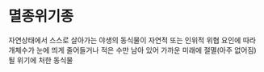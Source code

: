 # 멸종위기종
자연상태에서 스스로 살아가는 야생의 동식물이 자연적 또는 인위적 위협 요인에 따라 <br>
개체수가 눈에 띄게 줄어들거나 적은 수만 남아 있어 가까운 미래에 절멸(아주 없어짐)될 위기에 처한 동식물
